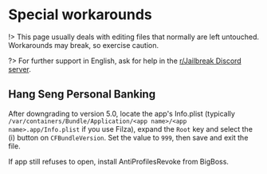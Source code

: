 # Special workarounds

!> This page usually deals with editing files that normally are left untouched. Workarounds may break, so exercise caution.

?> For further support in English, ask for help in the [r/Jailbreak Discord server](https://discord.gg/jb).

## Hang Seng Personal Banking
After downgrading to version 5.0, locate the app's Info.plist (typically `/var/containers/Bundle/Application/<app name>/<app name>.app/Info.plist` if you use Filza), expand the `Root` key and select the (i) button on `CFBundleVersion`. Set the value to `999`, then save and exit the file.

If app still refuses to open, install AntiProfilesRevoke from BigBoss.